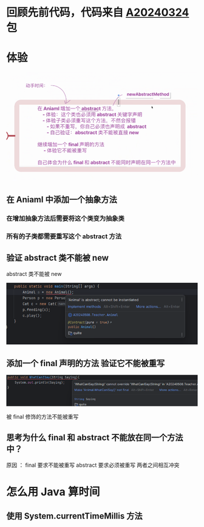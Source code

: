 # 回顾先前代码，代码来自 [A20240324](..%2FA20240324) 包

# 体验

![img.png](img.png)

## 在 Aniaml 中添加一个抽象方法

### 在增加抽象方法后需要将这个类变为抽象类

### 所有的子类都需要重写这个 abstract 方法

## 验证 abstract 类不能被 new

abstract 类不能被 new

![img_1.png](img_1.png)

## 添加一个 final 声明的方法 验证它不能被重写

![img_2.png](img_2.png)

被 final 修饰的方法不能被重写

## 思考为什么 final 和 abstract 不能放在同一个方法中？

原因 ： final 要求不能被重写 abstract 要求必须被重写 两者之间相互冲突

# 怎么用 Java 算时间

## 使用 System.currentTimeMillis 方法




